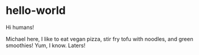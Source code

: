 # hello-world

Hi humans!

Michael here, I like to eat vegan pizza, stir fry tofu with noodles, and green smoothies! Yum, I know.
Laters!
